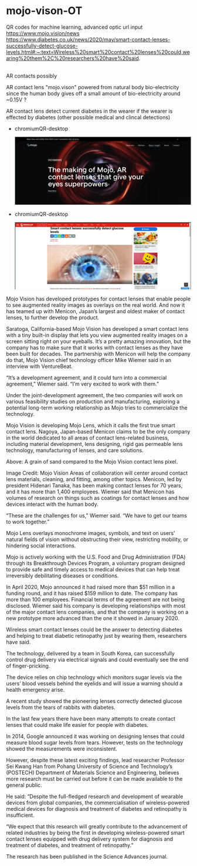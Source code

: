 # mojo-vison-OT

QR codes for machine learning, advanced optic url input 
<br>
https://www.mojo.vision/news
<br>
https://www.diabetes.co.uk/news/2020/may/smart-contact-lenses-successfully-detect-glucose-levels.html#:~:text=Wireless%20smart%20contact%20lenses%20could,wearing%20them%2C%20researchers%20have%20said.

<br>
AR contacts possibly

<br>

AR contact lens "mojo.vison" powered from natural body bio-electricity since the human body gives off a small amount of bio-electricity around ~0.15V ?

AR contact lens detect current diabetes in the wearer if the wearer is effected by diabetes (other possible medical and clincal detections)

* chromiumQR-desktop<p align="center"><img src="https://raw.githubusercontent.com/c4pt000/mojo-vison-OT/main/AR-ot.png" width="800"></p>

* chromiumQR-desktop<p align="center"><img src="https://raw.githubusercontent.com/c4pt000/mojo-vison-OT/main/AR-ot-medical.png" width="800"></p>

<p>
  Mojo Vision has developed prototypes for contact lenses that enable people to see augmented reality images as overlays on the real world. And now it has teamed up with Menicon, Japan’s largest and oldest maker of contact lenses, to further develop the product.

Saratoga, California-based Mojo Vision has developed a smart contact lens with a tiny built-in display that lets you view augmented reality images on a screen sitting right on your eyeballs. It’s a pretty amazing innovation, but the company has to make sure that it works with contact lenses as they have been built for decades. The partnership with Menicon will help the company do that, Mojo Vision chief technology officer Mike Wiemer said in an interview with VentureBeat.

“It’s a development agreement, and it could turn into a commercial agreement,” Wiemer said. “I’m very excited to work with them.”

Under the joint-development agreement, the two companies will work on various feasibility studies on production and manufacturing, exploring a potential long-term working relationship as Mojo tries to commercialize the technology.

Mojo Vision is developing Mojo Lens, which it calls the first true smart contact lens. Nagoya, Japan-based Menicon claims to be the only company in the world dedicated to all areas of contact lens-related business, including material development, lens designing, rigid gas permeable lens technology, manufacturing of lenses, and care solutions.


Above: A grain of sand compared to the Mojo Vision contact lens pixel.

Image Credit: Mojo Vision
Areas of collaboration will center around contact lens materials, cleaning, and fitting, among other topics. Menicon, led by president Hidenari Tanaka, has been making contact lenses for 70 years, and it has more than 1,400 employees. Wiemer said that Menicon has volumes of research on things such as coatings for contact lenses and how devices interact with the human body.

“These are the challenges for us,” Wiemer said. “We have to get our teams to work together.”

Mojo Lens overlays monochrome images, symbols, and text on users’ natural fields of vision without obstructing their view, restricting mobility, or hindering social interactions.

Mojo is actively working with the U.S. Food and Drug Administration (FDA) through its Breakthrough Devices Program, a voluntary program designed to provide safe and timely access to medical devices that can help treat irreversibly debilitating diseases or conditions.

In April 2020, Mojo announced it had raised more than $51 million in a funding round, and it has raised $159 million to date. The company has more than 100 employees. Financial terms of the agreement are not being disclosed. Wiemer said his company is developing relationships with most of the major contact lens companies, and that the company is working on a new prototype more advanced than the one it showed in January 2020.</p>

<p>
  Wireless smart contact lenses could be the answer to detecting diabetes and helping to treat diabetic retinopathy just by wearing them, researchers have said.

The technology, delivered by a team in South Korea, can successfully control drug delivery via electrical signals and could eventually see the end of finger-pricking.

The device relies on chip technology which monitors sugar levels via the users’ blood vessels behind the eyelids and will issue a warning should a health emergency arise.

A recent study showed the pioneering lenses correctly detected glucose levels from the tears of rabbits with diabetes.

In the last few years there have been many attempts to create contact lenses that could make life easier for people with diabetes.

In 2014, Google announced it was working on designing lenses that could measure blood sugar levels from tears. However, tests on the technology showed the measurements were inconsistent.

However, despite these latest exciting findings, lead researcher Professor Sei Kwang Han from Pohang University of Science and Technology’s (POSTECH) Department of Materials Science and Engineering, believes more research must be carried out before it can be made available to the general public.

He said: “Despite the full-fledged research and development of wearable devices from global companies, the commercialisation of wireless-powered medical devices for diagnosis and treatment of diabetes and retinopathy is insufficient.

“We expect that this research will greatly contribute to the advancement of related industries by being the first in developing wireless-powered smart contact lenses equipped with drug delivery system for diagnosis and treatment of diabetes, and treatment of retinopathy.”

The research has been published in the Science Advances journal.
</p>
